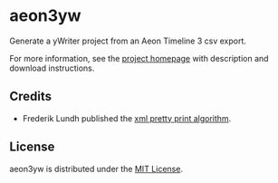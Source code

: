 # aeon3yw
Generate a yWriter project from an Aeon Timeline 3 csv export.

For more information, see the [project homepage](https://peter88213.github.io/aeon3yw) with description and download instructions.

## Credits

- Frederik Lundh published the [xml pretty print algorithm](http://effbot.org/zone/element-lib.htm#prettyprint).

## License

aeon3yw is distributed under the [MIT License](http://www.opensource.org/licenses/mit-license.php).
